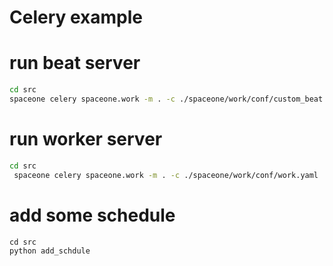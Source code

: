 # Celery example

# run beat server
```bash
cd src
spaceone celery spaceone.work -m . -c ./spaceone/work/conf/custom_beat.yaml

```

# run worker server
```bash
cd src
 spaceone celery spaceone.work -m . -c ./spaceone/work/conf/work.yaml 
```

# add some schedule
```
cd src
python add_schdule
```